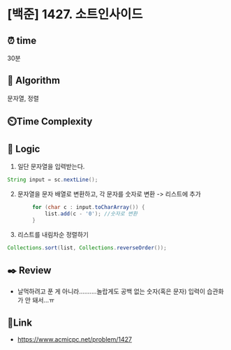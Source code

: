 # [백준] 1427. 소트인사이드
 
## ⏰  **time**
30분 

## :pushpin: **Algorithm**
문자열, 정렬 

## ⏲️**Time Complexity**


## :round_pushpin: **Logic**
1. 일단 문자열을 입력받는다.
```java
String input = sc.nextLine();
```

2. 문자열을 문자 배열로 변환하고, 각 문자를 숫자로 변환 -> 리스트에 추가
```java
        for (char c : input.toCharArray()) {
            list.add(c - '0'); //숫자로 변환
        }
```

3. 리스트를 내림차순 정렬하기
```java
Collections.sort(list, Collections.reverseOrder());
```


## :black_nib: **Review**
- 날먹하려고 푼 게 아니라..........놀랍게도 공백 없는 숫자(혹은 문자) 입력이 습관화가 안 돼서...ㅠ 

## 📡**Link**
- https://www.acmicpc.net/problem/1427 
